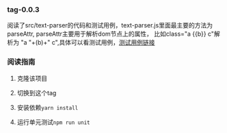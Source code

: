 ### tag-0.0.3

阅读了src/text-parser的代码和测试用例，text-parser.js里面最主要的方法为parseAttr, parseAttr主要用于解析dom节点上的属性， 比如class="a {{b}} c"解析为 "a "+(b)+" c",具体可以看测试用例，[测试用例链接]()

### 阅读指南

1. 克隆该项目

2. 切换到这个tag

3. 安装依赖```yarn install```

4. 运行单元测试```npm run unit```
